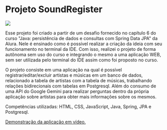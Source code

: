 <h1>Projeto SoundRegister</h1>
<img src="https://enzogl7.github.io/portfolio/assets/Screenshot_1.png">
<p>Esse projeto foi criado a partir de um desafio fornecido no capítulo 6 do curso "Java: persistência de dados e consultas com Spring Data JPA" da Alura. Nele é ensinado como é possível realizar a criação da ideia com seu funcionamento no terminal da IDE. Com isso, realizei o projeto de forma autônoma sem uso do curso e integrando o mesmo a uma aplicação WEB, sem ser utilizada pelo terminal do IDE assim como foi proposto no curso.</p>
<p>O projeto consiste em uma aplicação na qual é possível registrar/editar/excluir artistas e músicas em um banco de dados, relacionado a tabela de artistas com a tabela de músicas, trabalhando relações bidirecionais com tabelas em Postgresql. Além do consumo de uma API do Google Gemini para realizar perguntas dentro da própria aplicação sobre artistas para obter mais informações sobre os mesmos.</p>
<p>Competências utilizadas: HTML, CSS, JavaScript, Java, Spring, JPA e Postgresql.</p>
<a href="https://youtu.be/E0g2fylOKGY" target="_blank">Demonstração da aplicação em vídeo.</a>
